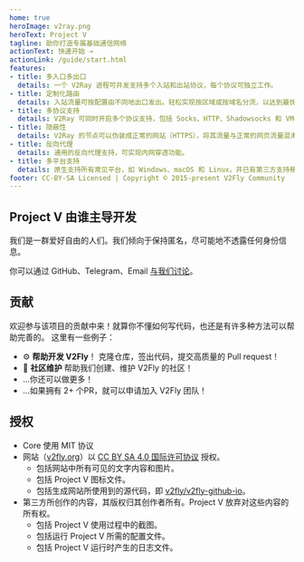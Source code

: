 ```yaml
---
home: true
heroImage: v2ray.png
heroText: Project V
tagline: 助你打造专属基础通信网络
actionText: 快速开始 →
actionLink: /guide/start.html
features:
- title: 多入口多出口
  details: 一个 V2Ray 进程可并发支持多个入站和出站协议，每个协议可独立工作。
- title: 定制化路由
  details: 入站流量可按配置由不同地出口发出。轻松实现按区域或按域名分流，以达到最优的网络性能。
- title: 多协议支持
  details: V2Ray 可同时开启多个协议支持，包括 Socks、HTTP、Shadowsocks 和 VMess 等。每个协议可单独设置传输载体，比如 TCP、mKCP 和 WebSocket 等。
- title: 隐蔽性
  details: V2Ray 的节点可以伪装成正常的网站（HTTPS），将其流量与正常的网页流量混淆，以避开第三方干扰。
- title: 反向代理
  details: 通用的反向代理支持，可实现内网穿透功能。
- title: 多平台支持
  details: 原生支持所有常见平台，如 Windows、macOS 和 Linux，并已有第三方支持移动平台。
footer: CC-BY-SA Licensed | Copyright © 2015-present V2Fly Community
---
```


## Project V 由谁主导开发

我们是一群爱好自由的人们。我们倾向于保持匿名，尽可能地不透露任何身份信息。

你可以通过 GitHub、Telegram、Email [与我们讨论](guide/help.md)。

## 贡献

欢迎参与该项目的贡献中来！就算你不懂如何写代码，也还是有许多种方法可以帮助完善的。 这里有一些例子：

- ⚙️ **帮助开发 V2Fly**！ 克隆仓库，签出代码，提交高质量的 Pull request！
- 📆  **社区维护** 帮助我们创建、维护 V2Fly 的社区！
- ...你还可以做更多！
- ...如果拥有 2+ 个PR，就可以申请加入 V2Fly 团队！

## 授权

- Core 使用 MIT 协议
- 网站（[v2fly.org](https://www.v2fly.org/)）以 [CC BY SA 4.0 国际许可协议](https://creativecommons.org/licenses/by/4.0/deed.zh) 授权。
    * 包括网站中所有可见的文字内容和图片。
    * 包括 Project V 图标文件。
    * 包括生成网站所使用到的源代码，即 [v2fly/v2fly-github-io](https://github.com/v2fly/v2fly-github-io)。
- 第三方所创作的内容，其版权归其创作者所有。Project V 放弃对这些内容的所有权。
    * 包括 Project V 使用过程中的截图。
    * 包括运行 Project V 所需的配置文件。
    * 包括 Project V 运行时产生的日志文件。
